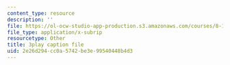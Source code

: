 ```yaml
---
content_type: resource
description: ''
file: https://ol-ocw-studio-app-production.s3.amazonaws.com/courses/8-13-14-experimental-physics-i-ii-junior-lab-fall-2016-spring-2017/2e26d294cc0a5742be3e99540448b4d3_vcnmiPAeNFE.vtt
file_type: application/x-subrip
resourcetype: Other
title: 3play caption file
uid: 2e26d294-cc0a-5742-be3e-99540448b4d3
---
```

